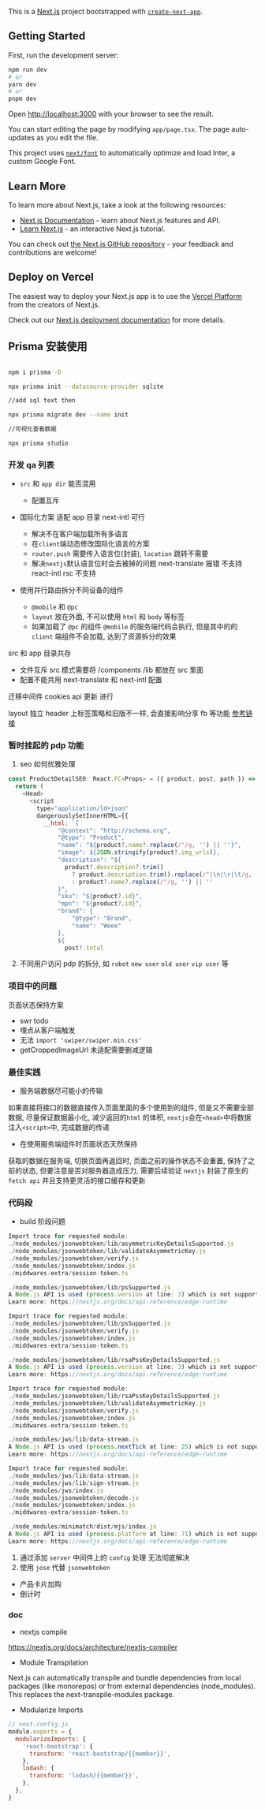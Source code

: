 This is a [Next.js](https://nextjs.org/) project bootstrapped with [`create-next-app`](https://github.com/vercel/next.js/tree/canary/packages/create-next-app).

## Getting Started

First, run the development server:

```bash
npm run dev
# or
yarn dev
# or
pnpm dev
```

Open [http://localhost:3000](http://localhost:3000) with your browser to see the result.

You can start editing the page by modifying `app/page.tsx`. The page auto-updates as you edit the file.

This project uses [`next/font`](https://nextjs.org/docs/basic-features/font-optimization) to automatically optimize and load Inter, a custom Google Font.

## Learn More

To learn more about Next.js, take a look at the following resources:

- [Next.js Documentation](https://nextjs.org/docs) - learn about Next.js features and API.
- [Learn Next.js](https://nextjs.org/learn) - an interactive Next.js tutorial.

You can check out [the Next.js GitHub repository](https://github.com/vercel/next.js/) - your feedback and contributions are welcome!

## Deploy on Vercel

The easiest way to deploy your Next.js app is to use the [Vercel Platform](https://vercel.com/new?utm_medium=default-template&filter=next.js&utm_source=create-next-app&utm_campaign=create-next-app-readme) from the creators of Next.js.

Check out our [Next.js deployment documentation](https://nextjs.org/docs/deployment) for more details.

## Prisma 安装使用

```bash

npm i prisma -D

npx prisma init --datasource-provider sqlite

//add sql text then

npx prisma migrate dev --name init

//可视化查看数据

npx prisma studio
```

### 开发 qa 列表

- `src` 和 `app dir` 能否混用
  - 配置互斥
- 国际化方案 适配 app 目录
  next-intl 可行

  - 解决不在客户端加载所有多语言
  - 在`client`端动态修改国际化语言的方案
  - `router.push` 需要传入语言位(封装), `location` 跳转不需要
  - 解决`nextjs`默认语言位时会去被掉的问题
    next-translate 报错 不支持
    react-intl rsc 不支持

- 使用并行路由拆分不同设备的组件
  - `@mobile` 和 `@pc`
  - `layout` 放在外面, 不可以使用 `html` 和 `body` 等标签
  - 如果加载了 `@pc` 的组件 `@mobile` 的服务端代码会执行, 但是其中的的 `client` 端组件不会加载, 达到了资源拆分的效果

src 和 app 目录共存

- 文件互斥 src 模式需要将 /components /lib 都放在 src 里面
- 配置不能共用 next-translate 和 next-intl 配置

迁移中间件
cookies api 更新 进行

layout 独立 header 上标签策略和旧版不一样, 会直接影响分享 fb 等功能
[参考链接](https://nextjs.org/docs/app/api-reference/functions/generate-metadata#metadata-fields)

### 暂时挂起的 pdp 功能

1. seo 如何优雅处理

```js
const ProductDetailSEO: React.FC<Props> = ({ product, post, path }) => {
  return (
    <Head>
      <script
        type="application/ld+json"
        dangerouslySetInnerHTML={{
          __html: `{
              "@context": "http://schema.org",
              "@type": "Product",
              "name": "${product?.name?.replace(/"/g, '') || ''}",
              "image": ${JSON.stringify(product?.img_urls)},
              "description": "${
                product?.description?.trim()
                  ? product.description.trim().replace(/"|\n|\r|\t/g, '')
                  : product?.name?.replace(/"/g, '') || ''
              }",
              "sku": "${product?.id}",
              "mpn": "${product?.id}",
              "brand": {
                  "@type": "Brand",
                  "name": "Weee"
              },
              ${
                post?.total

```

2. 不同用户访问 pdp 的拆分, 如 `robot` `new user` `old user` `vip user` 等

### 项目中的问题

页面状态保持方案

- swr todo
- 埋点从客户端触发
- 无法 `import 'swiper/swiper.min.css'`
- getCroppedImageUrl 未适配需要删减逻辑

### 最佳实践

- 服务端数据尽可能小的传输

如果直接将接口的数据直接传入页面里面的多个使用到的组件, 但是又不需要全部数据, 尽量保证数据最小化, 减少返回的`html` 的体积,
`nextjs`会在`<head>`中将数据注入`<script>`中, 完成数据的传递

- 在使用服务端组件时页面状态天然保持

获取的数据在服务端, 切换页面再返回时, 页面之前的操作状态不会重置, 保持了之前的状态, 但要注意是否对服务器造成压力, 需要后续验证
`nextjs` 封装了原生的 `fetch api` 并且支持更灵活的接口缓存和更新

### 代码段

- build 阶段问题

```js
Import trace for requested module:
./node_modules/jsonwebtoken/lib/asymmetricKeyDetailsSupported.js
./node_modules/jsonwebtoken/lib/validateAsymmetricKey.js
./node_modules/jsonwebtoken/verify.js
./node_modules/jsonwebtoken/index.js
./middwares-extra/session-token.ts

./node_modules/jsonwebtoken/lib/psSupported.js
A Node.js API is used (process.version at line: 3) which is not supported in the Edge Runtime.
Learn more: https://nextjs.org/docs/api-reference/edge-runtime

Import trace for requested module:
./node_modules/jsonwebtoken/lib/psSupported.js
./node_modules/jsonwebtoken/verify.js
./node_modules/jsonwebtoken/index.js
./middwares-extra/session-token.ts

./node_modules/jsonwebtoken/lib/rsaPssKeyDetailsSupported.js
A Node.js API is used (process.version at line: 3) which is not supported in the Edge Runtime.
Learn more: https://nextjs.org/docs/api-reference/edge-runtime

Import trace for requested module:
./node_modules/jsonwebtoken/lib/rsaPssKeyDetailsSupported.js
./node_modules/jsonwebtoken/lib/validateAsymmetricKey.js
./node_modules/jsonwebtoken/verify.js
./node_modules/jsonwebtoken/index.js
./middwares-extra/session-token.ts

./node_modules/jws/lib/data-stream.js
A Node.js API is used (process.nextTick at line: 25) which is not supported in the Edge Runtime.
Learn more: https://nextjs.org/docs/api-reference/edge-runtime

Import trace for requested module:
./node_modules/jws/lib/data-stream.js
./node_modules/jws/lib/sign-stream.js
./node_modules/jws/index.js
./node_modules/jsonwebtoken/decode.js
./node_modules/jsonwebtoken/index.js
./middwares-extra/session-token.ts

./node_modules/minimatch/dist/mjs/index.js
A Node.js API is used (process.platform at line: 71) which is not supported in the Edge Runtime.
Learn more: https://nextjs.org/docs/api-reference/edge-runtime

```

1. 通过添加 `server` 中间件上的 `config` 处理 无法彻底解决
2. 使用 `jose` 代替 `jsonwebtoken`

- 产品卡片加购
- 倒计时

### doc

- nextjs compile

https://nextjs.org/docs/architecture/nextjs-compiler

- Module Transpilation

Next.js can automatically transpile and bundle dependencies from local packages (like monorepos) or from external dependencies (node_modules). This replaces the next-transpile-modules package.

- Modularize Imports

```js
// next.config.js
module.exports = {
  modularizeImports: {
    'react-bootstrap': {
      transform: 'react-bootstrap/{{member}}',
    },
    lodash: {
      transform: 'lodash/{{member}}',
    },
  },
}
```
